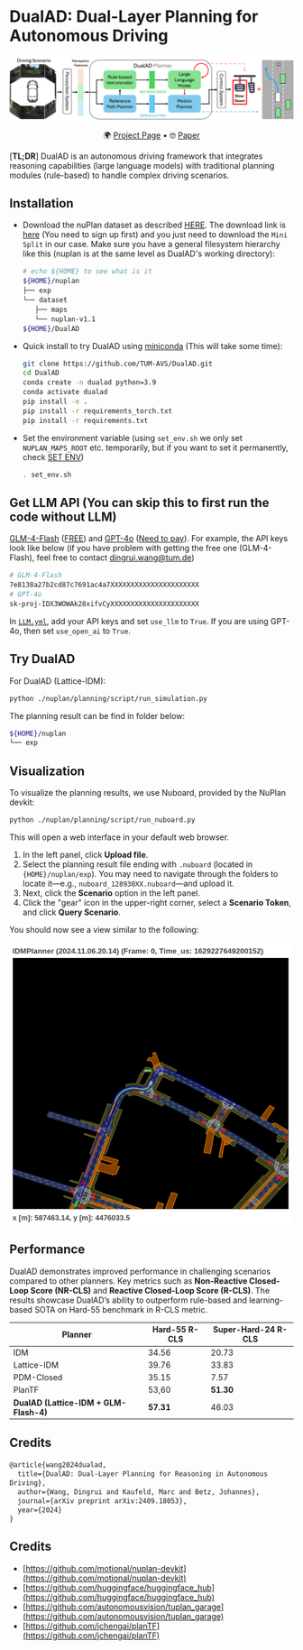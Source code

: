 # DualAD: Dual-Layer Planning for Autonomous Driving
 
<div align='center'>

![DualAD Framework](./assets/teaser.png)

🌍 [Project Page](https://dualad.github.io/) • 🤓 [Paper](https://arxiv.org/pdf/2409.18053) 

</div>

[**TL;DR**] DualAD is an autonomous driving framework that integrates reasoning capabilities (large language models) with traditional planning modules (rule-based) to handle complex driving scenarios. 

## Installation
- Download the nuPlan dataset as described [HERE](https://nuplan-devkit.readthedocs.io/en/latest/dataset_setup.html). The download link is [here](https://www.nuscenes.org/nuplan#download) (You need to sign up first) and you just need to download the ```Mini Split``` in our case. Make sure you have a general filesystem hierarchy like this (nuplan is at the same level as DualAD's working directory):
   ```bash
   # echo ${HOME} to see what is it
   ${HOME}/nuplan
   ├── exp
   └── dataset
      ├── maps
      └── nuplan-v1.1
   ${HOME}/DualAD
   ```
- Quick install to try DualAD using [miniconda](https://docs.anaconda.com/free/miniconda/miniconda-install/) (This will take some time):
   ```bash
   git clone https://github.com/TUM-AVS/DualAD.git
   cd DualAD
   conda create -n dualad python=3.9
   conda activate dualad
   pip install -e .
   pip install -r requirements_torch.txt
   pip install -r requirements.txt
   ```

- Set the environment variable (using ```set_env.sh``` we only set ```NUPLAN_MAPS_ROOT``` etc. temporarily, but if you want to set it permanently, check [SET ENV](./doc/ENV.md))
   ```bash
   . set_env.sh
   ```
## Get LLM API (You can skip this to first run the code without LLM)
[GLM-4-Flash](https://bigmodel.cn/usercenter/apikeys) ([FREE](https://open.bigmodel.cn/pricing)) and [GPT-4o](https://platform.openai.com/settings/organization/api-keys) ([Need to pay](https://openai.com/api/pricing/)). For example, the API keys look like below (if you have problem with getting the free one (GLM-4-Flash), feel free to contact dingrui.wang@tum.de)

   ```bash
   # GLM-4-Flash
   7e8138a27b2cd87c7691ac4a7XXXXXXXXXXXXXXXXXXXXXX
   # GPT-4o
   sk-proj-IDX3WOWAk28xifvCyXXXXXXXXXXXXXXXXXXXXXX
   ```
In [```LLM.yml```](./LLM.yml), add your API keys and set ```use_llm``` to ```True```. If you are using GPT-4o, then set ```use_open_ai``` to ```True```.
## Try DualAD
For DualAD (Lattice-IDM):
   ```bash
   python ./nuplan/planning/script/run_simulation.py
   ```
The planning result can be find in folder below:
   ```bash
   ${HOME}/nuplan
   └── exp
   ```
## Visualization
To visualize the planning results, we use Nuboard, provided by the NuPlan devkit:
   ```bash
   python ./nuplan/planning/script/run_nuboard.py
   ```
This will open a web interface in your default web browser. 
1. In the left panel, click **Upload file**.
2. Select the planning result file ending with `.nuboard` (located in `{HOME}/nuplan/exp`). You may need to navigate through the folders to locate it—e.g., `nuboard_128930XX.nuboard`—and upload it.
3. Next, click the **Scenario** option in the left panel.
4. Click the "gear" icon in the upper-right corner, select a **Scenario Token**, and click **Query Scenario**.

You should now see a view similar to the following:

![Visualization Example](./assets/bokeh_plot.png)

## Performance

DualAD demonstrates improved performance in challenging scenarios compared to other planners. Key metrics such as **Non-Reactive Closed-Loop Score (NR-CLS)** and **Reactive Closed-Loop Score (R-CLS)**. The results showcase DualAD’s ability to outperform rule-based and learning-based SOTA on Hard-55 benchmark in R-CLS metric.

| Planner                  | Hard-55 R-CLS | Super-Hard-24 R-CLS |
|--------------------------|-------------|--------------------|
| IDM                      | 34.56       | 20.73             |
| Lattice-IDM              | 39.76       | 33.83             |
| PDM-Closed               | 35.15       | 7.57             |
| PlanTF                   | 53,60       | **51.30**             |
| **DualAD (Lattice-IDM + GLM-Flash-4)** | **57.31**   | 46.03         |


## Credits

```text
@article{wang2024dualad,
  title={DualAD: Dual-Layer Planning for Reasoning in Autonomous Driving},
  author={Wang, Dingrui and Kaufeld, Marc and Betz, Johannes},
  journal={arXiv preprint arXiv:2409.18053},
  year={2024}
}
```


## Credits

- [https://github.com/motional/nuplan-devkit](https://github.com/motional/nuplan-devkit)
- [https://github.com/huggingface/huggingface_hub](https://github.com/huggingface/huggingface_hub)
- [https://github.com/autonomousvision/tuplan_garage](https://github.com/autonomousvision/tuplan_garage)
- [https://github.com/jchengai/planTF](https://github.com/jchengai/planTF)